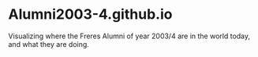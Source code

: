 # Alumni2003-4.github.io
Visualizing where the Freres Alumni of year 2003/4 are in the world today, and what they are doing.
